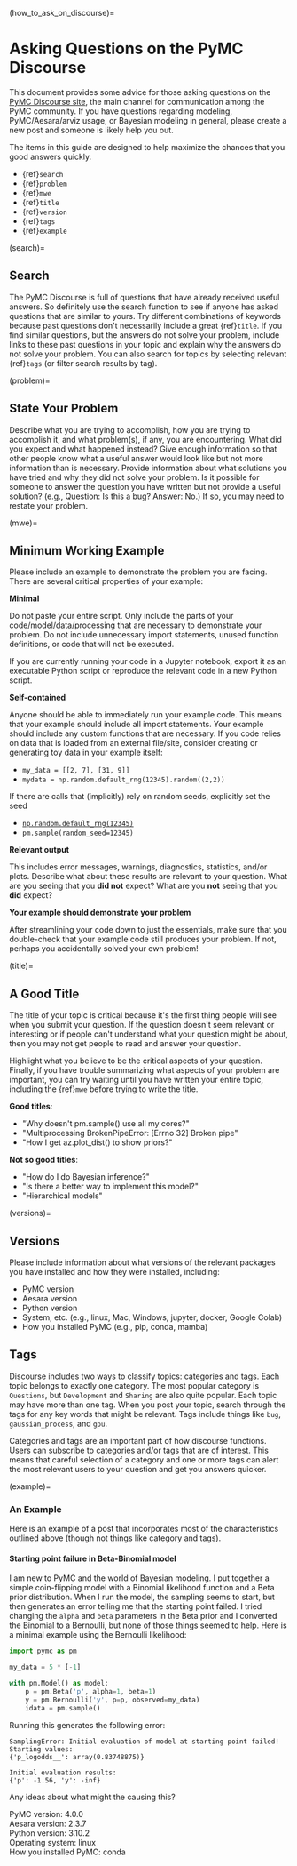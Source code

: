 (how_to_ask_on_discourse)=
# Asking Questions on the PyMC Discourse

This document provides some advice for those asking questions on the [PyMC Discourse site](https://discourse.pymc.io/), the main channel for communication among the PyMC community.  If you have questions regarding modeling, PyMC/Aesara/arviz usage, or Bayesian modeling in general, please create a new post and someone is likely help you out.

The items in this guide are designed to help maximize the chances that you good answers quickly.

- {ref}`search`
- {ref}`problem`
- {ref}`mwe`
- {ref}`title`
- {ref}`version`
- {ref}`tags`
- {ref}`example`

(search)=
## Search

The PyMC Discourse is full of questions that have already received useful answers.  So definitely use the search function to see if anyone has asked questions that are similar to yours.  Try different combinations of keywords because past questions don't necessarily include a great {ref}`title`.  If you find similar questions, but the answers do not solve your problem, include links to these past questions in your topic and explain why the answers do not solve your problem.  You can also search for topics by selecting relevant {ref}`tags` (or filter search results by tag).


(problem)=
## State Your Problem
Describe what you are trying to accomplish, how you are trying to accomplish it, and what problem(s), if any, you are encountering.  What did you expect and what happened instead?  Give enough information so that other people know what a useful answer would look like but not more information than is necessary.  Provide information about what solutions you have tried and why they did not solve your problem.  Is it possible for someone to answer the question you have written but not provide a useful solution? (e.g., Question: Is this a bug? Answer: No.)  If so, you may need to restate your problem.

(mwe)=
## Minimum Working Example
Please include an example to demonstrate the problem you are facing.  There are several critical properties of your example:

**Minimal**

Do not paste your entire script.  Only include the parts of your code/model/data/processing that are necessary to demonstrate your problem.  Do not include unnecessary import statements, unused function definitions, or code that will not be executed.

If you are currently running your code in a Jupyter notebook, export it as an executable Python script or reproduce the relevant code in a new Python script.

**Self-contained**

Anyone should be able to immediately run your example code.  This means that your example should include all import statements.  Your example should include any custom functions that are necessary.  If you code relies on data that is loaded from an external file/site, consider creating or generating toy data in your example itself:
  - `my_data = [[2, 7], [31, 9]]`
  - `mydata = np.random.default_rng(12345).random((2,2))`

If there are calls that (implicitly) rely on random seeds, explicitly set the seed
  - [`np.random.default_rng(12345)`](https://numpy.org/doc/stable/reference/random/generator.html)
  - `pm.sample(random_seed=12345)`

**Relevant output**

This includes error messages, warnings, diagnostics, statistics, and/or plots.  Describe what about these results are relevant to your question.  What are you seeing that you **did not** expect?  What are you **not** seeing that you **did** expect?

**Your example should demonstrate your problem**

After streamlining your code down to just the essentials, make sure that you double-check that your example code still produces your problem.  If not, perhaps you accidentally solved your own problem!


(title)=
## A Good Title
The title of your topic is critical because it's the first thing people will see when you submit your question.  If the question doesn't seem relevant or interesting or if people can't understand what your question might be about, then you may not get people to read and answer your question.

Highlight what you believe to be the critical aspects of your question.  Finally, if you have trouble summarizing what aspects of your problem are important, you can try waiting until you have written your entire topic, including the {ref}`mwe` before trying to write the title.

**Good titles**:
- "Why doesn't pm.sample() use all my cores?"
- "Multiprocessing BrokenPipeError: [Errno 32] Broken pipe"
- "How I get az.plot_dist() to show priors?"

**Not so good titles**:
- "How do I do Bayesian inference?"
- "Is there a better way to implement this model?"
- "Hierarchical models"


(versions)=
## Versions
Please include information about what versions of the relevant packages you have installed and how they were installed, including:

- PyMC version
- Aesara version
- Python version
- System, etc. (e.g., linux, Mac, Windows, jupyter, docker, Google Colab)
- How you installed PyMC (e.g., pip, conda, mamba)



## Tags <a id='tags'></a>
Discourse includes two ways to classify topics: categories and tags.  Each topic belongs to exactly one category.  The most popular category is `Questions`, but `Development` and `Sharing` are also quite popular.  Each topic may have more than one tag.  When you post your topic, search through the tags for any key words that might be relevant.  Tags include things like `bug`, `gaussian_process`, and `gpu`.

Categories and tags are an important part of how discourse functions.  Users can subscribe to categories and/or tags that are of interest.  This means that careful selection of a category and one or more tags can alert the most relevant users to your question and get you answers quicker.


(example)=
### An Example
Here is an example of a post that incorporates most of the characteristics outlined above (though not things like category and tags).  

#### Starting point failure in Beta-Binomial model
I am new to PyMC and the world of Bayesian modeling.  I put together a simple coin-flipping model with a Binomial likelihood function and a Beta prior distribution.  When I run the model, the sampling seems to start, but then generates an error telling me that the starting point failed.    I tried changing the `alpha` and `beta` parameters in the Beta prior and I converted the Binomial to a Bernoulli, but none of those things seemed to help.   Here is a minimal example using the Bernoulli likelihood:

```python
import pymc as pm

my_data = 5 * [-1]

with pm.Model() as model:
    p = pm.Beta('p', alpha=1, beta=1)
    y = pm.Bernoulli('y', p=p, observed=my_data)
    idata = pm.sample()
```

Running this generates the following error:

```
SamplingError: Initial evaluation of model at starting point failed!
Starting values:
{'p_logodds__': array(0.83748875)}

Initial evaluation results:
{'p': -1.56, 'y': -inf}
```

Any ideas about what might the causing this?


PyMC version: 4.0.0\
Aesara version: 2.3.7\
Python version: 3.10.2\
Operating system: linux\
How you installed PyMC: conda


